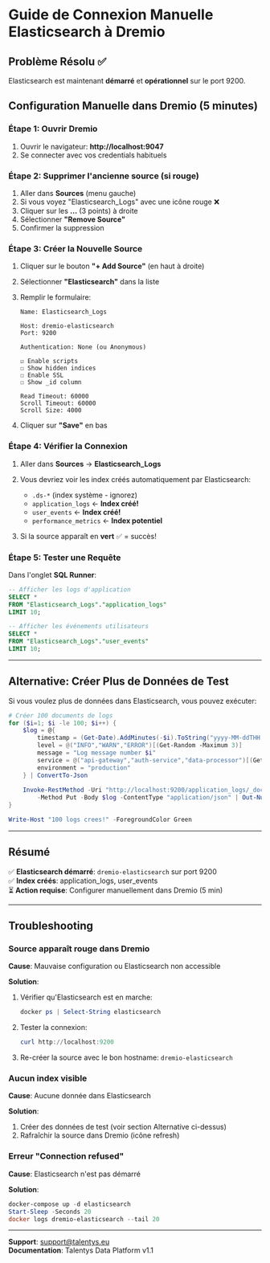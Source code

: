 # Guide de Connexion Manuelle Elasticsearch à Dremio

## Problème Résolu ✅

Elasticsearch est maintenant **démarré** et **opérationnel** sur le port 9200.

## Configuration Manuelle dans Dremio (5 minutes)

### Étape 1: Ouvrir Dremio

1. Ouvrir le navigateur: **http://localhost:9047**
2. Se connecter avec vos credentials habituels

### Étape 2: Supprimer l'ancienne source (si rouge)

1. Aller dans **Sources** (menu gauche)
2. Si vous voyez "Elasticsearch_Logs" avec une icône rouge ❌
3. Cliquer sur les **...** (3 points) à droite
4. Sélectionner **"Remove Source"**
5. Confirmer la suppression

### Étape 3: Créer la Nouvelle Source

1. Cliquer sur le bouton **"+ Add Source"** (en haut à droite)

2. Sélectionner **"Elasticsearch"** dans la liste

3. Remplir le formulaire:
   ```
   Name: Elasticsearch_Logs
   
   Host: dremio-elasticsearch
   Port: 9200
   
   Authentication: None (ou Anonymous)
   
   ☑ Enable scripts
   ☐ Show hidden indices  
   ☐ Enable SSL
   ☐ Show _id column
   
   Read Timeout: 60000
   Scroll Timeout: 60000
   Scroll Size: 4000
   ```

4. Cliquer sur **"Save"** en bas

### Étape 4: Vérifier la Connexion

1. Aller dans **Sources** → **Elasticsearch_Logs**

2. Vous devriez voir les index créés automatiquement par Elasticsearch:
   - `.ds-*` (index système - ignorez)
   - `application_logs` ← **Index créé!**
   - `user_events` ← **Index créé!**  
   - `performance_metrics` ← **Index potentiel**

3. Si la source apparaît en **vert** ✅ = succès!

### Étape 5: Tester une Requête

Dans l'onglet **SQL Runner**:

```sql
-- Afficher les logs d'application
SELECT * 
FROM "Elasticsearch_Logs"."application_logs" 
LIMIT 10;

-- Afficher les événements utilisateurs
SELECT * 
FROM "Elasticsearch_Logs"."user_events" 
LIMIT 10;
```

---

## Alternative: Créer Plus de Données de Test

Si vous voulez plus de données dans Elasticsearch, vous pouvez exécuter:

```powershell
# Créer 100 documents de logs
for ($i=1; $i -le 100; $i++) {
    $log = @{
        timestamp = (Get-Date).AddMinutes(-$i).ToString("yyyy-MM-ddTHH:mm:ss")
        level = @("INFO","WARN","ERROR")[(Get-Random -Maximum 3)]
        message = "Log message number $i"
        service = @("api-gateway","auth-service","data-processor")[(Get-Random -Maximum 3)]
        environment = "production"
    } | ConvertTo-Json
    
    Invoke-RestMethod -Uri "http://localhost:9200/application_logs/_doc/$i" `
        -Method Put -Body $log -ContentType "application/json" | Out-Null
}

Write-Host "100 logs crees!" -ForegroundColor Green
```

---

## Résumé

✅ **Elasticsearch démarré**: `dremio-elasticsearch` sur port 9200  
✅ **Index créés**: application_logs, user_events  
⏳ **Action requise**: Configurer manuellement dans Dremio (5 min)

---

## Troubleshooting

### Source apparaît rouge dans Dremio

**Cause**: Mauvaise configuration ou Elasticsearch non accessible

**Solution**:
1. Vérifier qu'Elasticsearch est en marche:
   ```powershell
   docker ps | Select-String elasticsearch
   ```
2. Tester la connexion:
   ```powershell
   curl http://localhost:9200
   ```
3. Re-créer la source avec le bon hostname: `dremio-elasticsearch`

### Aucun index visible

**Cause**: Aucune donnée dans Elasticsearch

**Solution**:
1. Créer des données de test (voir section Alternative ci-dessus)
2. Rafraîchir la source dans Dremio (icône refresh)

### Erreur "Connection refused"

**Cause**: Elasticsearch n'est pas démarré

**Solution**:
```powershell
docker-compose up -d elasticsearch
Start-Sleep -Seconds 20
docker logs dremio-elasticsearch --tail 20
```

---

**Support**: support@talentys.eu  
**Documentation**: Talentys Data Platform v1.1

